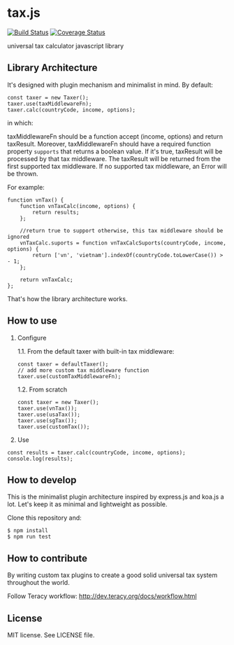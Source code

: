 tax.js
======
[![Build Status](https://travis-ci.org/teracyhq/tax.js.svg?branch=develop)](https://travis-ci.org/teracyhq/tax.js)
[![Coverage Status](https://coveralls.io/repos/github/teracyhq/tax.js/badge.svg?branch=develop)](https://coveralls.io/github/teracyhq/tax.js?branch=develop)


universal tax calculator javascript library

Library Architecture
--------------------

It's designed with plugin mechanism and minimalist in mind. By default:

```
const taxer = new Taxer();
taxer.use(taxMiddlewareFn);
taxer.calc(countryCode, income, options);
```

in which:

taxMiddlewareFn should be a function accept (income, options) and return taxResult.
Moreover, taxMiddlewareFn should have a required function property `supports` that returns a boolean value.
If it's true, taxResult will be processed by that tax middleware.
The taxResult will be returned from the first supported tax middleware.
If no supported tax middleware, an Error will be thrown.

For example:

```
function vnTax() {
    function vnTaxCalc(income, options) {
        return results;
    };

    //return true to support otherwise, this tax middleware should be ignored
    vnTaxCalc.suports = function vnTaxCalcSuports(countryCode, income, options) {
        return ['vn', 'vietnam'].indexOf(countryCode.toLowerCase()) > - 1;
    };

    return vnTaxCalc;
};
```

That's how the library architecture works.


How to use
----------

1. Configure

    1.1. From the default taxer with built-in tax middleware:

    ```
    const taxer = defaultTaxer();
    // add more custom tax middleware function
    taxer.use(customTaxMiddlewareFn);
    ```

    1.2. From scratch

    ```
    const taxer = new Taxer();
    taxer.use(vnTax());
    taxer.use(usaTax());
    taxer.use(sgTax());
    taxer.use(customTax());
    ``` 

2. Use

```
const results = taxer.calc(countryCode, income, options);
console.log(results);
```


How to develop
--------------

This is the minimalist plugin architecture inspired by express.js and koa.js a lot.
Let's keep it as minimal and lightweight as possible.

Clone this repository and:

```
$ npm install
$ npm run test
```

How to contribute
-----------------

By writing custom tax plugins to create a good solid universal tax system throughout the world.

Follow Teracy workflow: http://dev.teracy.org/docs/workflow.html


License
-------
MIT license. See LICENSE file.
